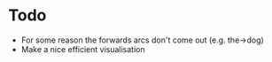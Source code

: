 # Todo

* For some reason the forwards arcs don't come out (e.g. the->dog)
* Make a nice efficient visualisation
